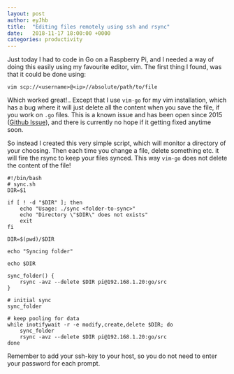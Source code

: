```yaml
---
layout: post
author: eyJhb
title:  "Editing files remotely using ssh and rsync"
date:   2018-11-17 18:00:00 +0000
categories: productivity
---
```

Just today I had to code in Go on a Raspberry Pi, and I needed a way of doing this easily using my favourite editor, vim.
The first thing I found, was that it could be done using:

```
vim scp://<username>@<ip>//absolute/path/to/file
```

Which worked great!..
Except that I use `vim-go` for my vim installation, which has a bug where it will just delete all the content when you save the file, if you work on `.go` files.
This is a known issue and has been open since 2015 ([Github Issue][vim-go-issue]), and there is currently no hope if it getting fixed anytime soon.

So instead I created this very simple script, which will monitor a directory of your choosing.
Then each time you change a file, delete something etc. it will fire the rsync to keep your files synced.
This way `vim-go` does not delete the content of the file!

```
#!/bin/bash
# sync.sh
DIR=$1

if [ ! -d "$DIR" ]; then
    echo "Usage: ./sync <folder-to-sync>"
    echo "Directory \"$DIR\" does not exists"
    exit
fi

DIR=$(pwd)/$DIR

echo "Syncing folder"

echo $DIR

sync_folder() {
    rsync -avz --delete $DIR pi@192.168.1.20:go/src
}

# initial sync
sync_folder

# keep pooling for data
while inotifywait -r -e modify,create,delete $DIR; do
    sync_folder
    rsync -avz --delete $DIR pi@192.168.1.20:go/src
done
```

Remember to add your ssh-key to your host, so you do not need to enter your password for each prompt.


[vim-go-issue]: https://github.com/fatih/vim-go/issues/632
